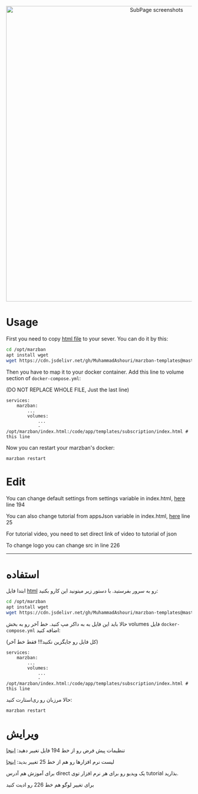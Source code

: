 <p align="center">
  <a href="https://github.com/MuhammadAshouri/marzban-templates" target="_blank" rel="noopener noreferrer" >
    <img src="https://github.com/MuhammadAshouri/marzban-templates/blob/dca23a0ecbee84839686a1b928a2dc7e8aba4089/template-01/screenshot.jpg" alt="SubPage screenshots" width="800" height="auto">
  </a>
</p>

# Usage

First you need to copy [html file](https://github.com/MuhammadAshouri/marzban-templates/blob/master/template-01/index.html) to your sever. You can do it by this:

```bash
cd /opt/marzban
apt install wget
wget https://cdn.jsdelivr.net/gh/MuhammadAshouri/marzban-templates@master/template-01/index.html
```

Then you have to map it to your docker container. Add this line to volume section of `docker-compose.yml`:

(DO NOT REPLACE WHOLE FILE, Just the last line)
```docker
services:
    marzban:
        ...
        volumes:
            ...
            - /opt/marzban/index.html:/code/app/templates/subscription/index.html # this line
```

Now you can restart your marzban's docker:
```
marzban restart
```

# Edit

You can change default settings from settings variable in index.html, [here](https://github.com/MuhammadAshouri/marzban-templates/blob/120817c45e2af843a3724ba9fe2018519ddc63b4/template-01/index.html#L194C19-L194C19) line 194

You can also change tutorial from appsJson variable in index.html, [here](https://github.com/MuhammadAshouri/marzban-templates/blob/3328559ea73e5a884fa0a619332ab1a040221395/template-01/index.html#L112C14-L112C14) line 25

For tutorial video, you need to set direct link of video to tutorial of json

To change logo you can change src in line 226

---

# استفاده

ابتدا فایل [html](https://github.com/MuhammadAshouri/marzban-templates/blob/master/template-01/index.html) رو به سرور بفرستید. با دستور زیر میتونید این کارو بکنید:

```bash
cd /opt/marzban
apt install wget
wget https://cdn.jsdelivr.net/gh/MuhammadAshouri/marzban-templates@master/template-01/index.html
```

حالا باید این فایل به به داکر مپ کنید. خط آخر رو به بخش volumes فایل `docker-compose.yml` اضافه کنید:

(کل فایل رو جایگزین نکنید!!! فقط خط آخر)
```docker
services:
    marzban:
        ...
        volumes:
            ...
            - /opt/marzban/index.html:/code/app/templates/subscription/index.html # this line
```

حالا مرزبان رو ری‌استارت کنید:
```
marzban restart
```

# ویرایش

تنظیمات پیش فرض رو از خط 194 فایل تغییر دهید: [اینجا](https://github.com/MuhammadAshouri/marzban-templates/blob/120817c45e2af843a3724ba9fe2018519ddc63b4/template-01/index.html#L194C19-L194C19)

لیست نرم افزارها رو هم از خط 25 تغییر بدید: [اینجا](https://github.com/MuhammadAshouri/marzban-templates/blob/3328559ea73e5a884fa0a619332ab1a040221395/template-01/index.html#L112C14-L112C14)

برای آموزش هم آدرس direct یک ویدیو رو برای هر نرم افزار توی tutorial بذارید.

برای تغییر لوگو هم خط 226 رو ادیت کنید
